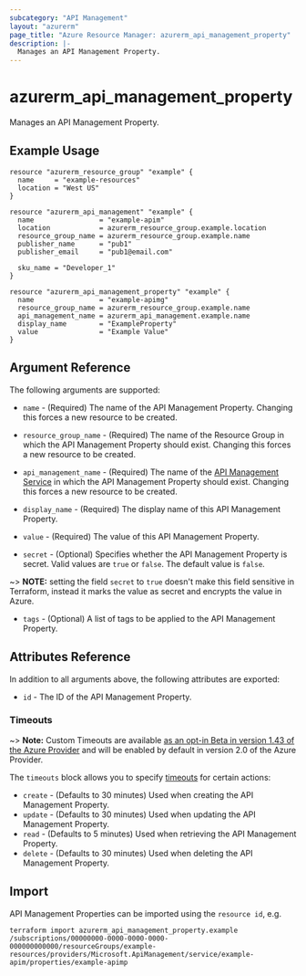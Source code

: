 ```yaml
---
subcategory: "API Management"
layout: "azurerm"
page_title: "Azure Resource Manager: azurerm_api_management_property"
description: |-
  Manages an API Management Property.
---
```


# azurerm_api_management_property

Manages an API Management Property.


## Example Usage

```hcl
resource "azurerm_resource_group" "example" {
  name     = "example-resources"
  location = "West US"
}

resource "azurerm_api_management" "example" {
  name                = "example-apim"
  location            = azurerm_resource_group.example.location
  resource_group_name = azurerm_resource_group.example.name
  publisher_name      = "pub1"
  publisher_email     = "pub1@email.com"

  sku_name = "Developer_1"
}

resource "azurerm_api_management_property" "example" {
  name                = "example-apimg"
  resource_group_name = azurerm_resource_group.example.name
  api_management_name = azurerm_api_management.example.name
  display_name        = "ExampleProperty"
  value               = "Example Value"
}
```


## Argument Reference

The following arguments are supported:

* `name` - (Required) The name of the API Management Property. Changing this forces a new resource to be created.

* `resource_group_name` - (Required) The name of the Resource Group in which the API Management Property should exist. Changing this forces a new resource to be created.

* `api_management_name` - (Required) The name of the [API Management Service](api_management.html) in which the API Management Property should exist. Changing this forces a new resource to be created.

* `display_name` - (Required) The display name of this API Management Property.

* `value` - (Required) The value of this API Management Property.

* `secret` - (Optional) Specifies whether the API Management Property is secret. Valid values are `true` or `false`. The default value is `false`.

~> **NOTE:** setting the field `secret` to `true` doesn't make this field sensitive in Terraform, instead it marks the value as secret and encrypts the value in Azure.

* `tags` - (Optional) A list of tags to be applied to the API Management Property.

## Attributes Reference

In addition to all arguments above, the following attributes are exported:

* `id` - The ID of the API Management Property.

### Timeouts

~> **Note:** Custom Timeouts are available [as an opt-in Beta in version 1.43 of the Azure Provider](/docs/providers/azurerm/guides/2.0-beta.html) and will be enabled by default in version 2.0 of the Azure Provider.

The `timeouts` block allows you to specify [timeouts](https://www.terraform.io/docs/configuration/resources.html#timeouts) for certain actions:

* `create` - (Defaults to 30 minutes) Used when creating the API Management Property.
* `update` - (Defaults to 30 minutes) Used when updating the API Management Property.
* `read` - (Defaults to 5 minutes) Used when retrieving the API Management Property.
* `delete` - (Defaults to 30 minutes) Used when deleting the API Management Property.

## Import

API Management Properties can be imported using the `resource id`, e.g.

```shell
terraform import azurerm_api_management_property.example /subscriptions/00000000-0000-0000-0000-000000000000/resourceGroups/example-resources/providers/Microsoft.ApiManagement/service/example-apim/properties/example-apimp
```
